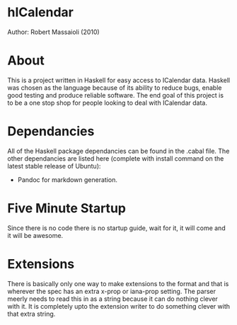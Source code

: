 hICalendar
==========

Author: Robert Massaioli (2010)

About
=====

This is a project written in Haskell for easy access to ICalendar data. Haskell was chosen as the language
because of its ability to reduce bugs, enable good testing and produce reliable software.
The end goal of this project is to be a one stop shop for people looking to deal with ICalendar data.

Dependancies
============

All of the Haskell package dependancies can be found in the .cabal file. The other dependancies are listed
here (complete with install command on the latest stable release of Ubuntu):

 - Pandoc for markdown generation.

Five Minute Startup
===================

Since there is no code there is no startup guide, wait for it, it will come and it will be awesome.

Extensions
==========

There is basically only one way to make extensions to the format and that is wherever the spec has an extra
x-prop or iana-prop setting. The parser meerly needs to read this in as a string because it can do nothing 
clever with it. It is completely upto the extension writer to do something clever with that extra string.
